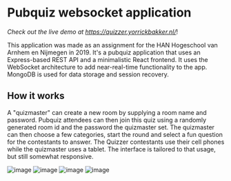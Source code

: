 # Pubquiz websocket application

_Check out the live demo at https://quizzer.yorrickbakker.nl/_!

This application was made as an assignment for the HAN Hogeschool van Arnhem en
Nijmegen in 2019. It's a pubquiz application that uses an Express-based REST API
and a minimalistic React frontend. It uses the WebSocket architecture to add
near-real-time functionality to the app. MongoDB is used for data storage and
session recovery.

## How it works

A "quizmaster" can create a new room by supplying a room name and password.
Pubquiz attendees can then join this quiz using a randomly generated room id and
the password the quizmaster set. The quizmaster can then choose a few
categories, start the round and select a fun question for the contestants to
answer. The Quizzer contestants use their cell phones while the quizmaster uses
a tablet. The interface is tailored to that usage, but still somewhat
responsive.

![image](https://user-images.githubusercontent.com/24809068/74977428-f7bdeb80-542a-11ea-9fe8-e1026bd26457.png)
![image](https://user-images.githubusercontent.com/24809068/74977588-44a1c200-542b-11ea-9d86-0704172802a8.png)
![image](https://user-images.githubusercontent.com/24809068/74977492-18864100-542b-11ea-816c-34b4ed7ee946.png)
![image](https://user-images.githubusercontent.com/24809068/74977547-30f65b80-542b-11ea-8ac5-caf7e6e988be.png)
